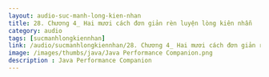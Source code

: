 ```yaml
---
layout: audio-suc-manh-long-kien-nhan
title: 28. Chương 4_ Hai mươi cách đơn giản rèn luyện lòng kiên nhẫn
category: audio
tags: [sucmanhlongkiennhan]
link: /audio/sucmanhlongkiennhan/28. Chương 4_ Hai mươi cách đơn giản rèn luyện lòng kiên nhẫn.mp3 
image: /images/thumbs/java/Java Performance Companion.png
description : Java Performance Companion 
---
```












